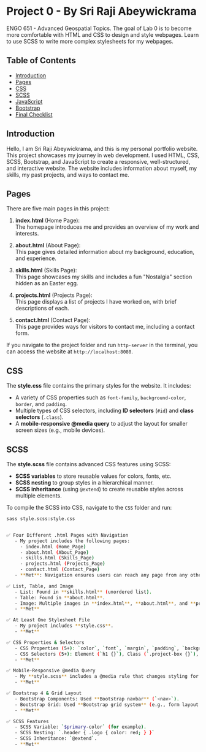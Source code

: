 # Project 0 - By Sri Raji Abeywickrama

ENGO 651 - Advanced Geospatial Topics.
The goal of Lab 0 is to become more comfortable with HTML and CSS to design and style webpages. Learn to use SCSS to write more complex stylesheets for my webpages.

## Table of Contents
* [Introduction](#introduction)
* [Pages](#pages)
* [CSS](#css)
* [SCSS](#scss)
* [JavaScript](#javascript)
* [Bootstrap](#bootstrap)
* [Final Checklist](#final-checklist)


## Introduction
Hello, I am Sri Raji Abeywickrama, and this is my personal portfolio website. This project showcases my journey in web development. I used HTML, CSS, SCSS, Bootstrap, and JavaScript to create a responsive, well-structured, and interactive website. The website includes information about myself, my skills, my past projects, and ways to contact me.

## Pages

There are five main pages in this project:

1. **index.html** (Home Page):  
   The homepage introduces me and provides an overview of my work and interests.

2. **about.html** (About Page):  
   This page gives detailed information about my background, education, and experience.

3. **skills.html** (Skills Page):  
   This page showcases my skills and includes a fun "Nostalgia" section hidden as an Easter egg.

4. **projects.html** (Projects Page):  
   This page displays a list of projects I have worked on, with brief descriptions of each.

5. **contact.html** (Contact Page):  
   This page provides ways for visitors to contact me, including a contact form.

If you navigate to the project folder and run `http-server` in the terminal, you can access the website at `http://localhost:8080`.


## CSS

The **style.css** file contains the primary styles for the website. It includes:

- A variety of CSS properties such as `font-family`, `background-color`, `border`, and `padding`.
- Multiple types of CSS selectors, including **ID selectors** (`#id`) and **class selectors** (`.class`).
- A **mobile-responsive @media query** to adjust the layout for smaller screen sizes (e.g., mobile devices).

## SCSS

The **style.scss** file contains advanced CSS features using SCSS:

- **SCSS variables** to store reusable values for colors, fonts, etc.
- **SCSS nesting** to group styles in a hierarchical manner.
- **SCSS inheritance** (using `@extend`) to create reusable styles across multiple elements.

To compile the SCSS into CSS, navigate to the `CSS` folder and run:
```bash
sass style.scss:style.css


✅ Four Different .html Pages with Navigation  
   - My project includes the following pages:
     - index.html (Home_Page)
     - about.html (About_Page)
     - skills.html (Skills_Page)
     - projects.html (Projects_Page)
     - contact.html (Contact_Page)  
   - **Met**: Navigation ensures users can reach any page from any other.

✅ List, Table, and Image  
   - List: Found in **skills.html** (unordered list).
   - Table: Found in **about.html**.
   - Image: Multiple images in **index.html**, **about.html**, and **projects.html**.  
   - **Met**

✅ At Least One Stylesheet File  
   - My project includes **style.css**.  
   - **Met**

✅ CSS Properties & Selectors  
   - CSS Properties (5+): `color`, `font`, `margin`, `padding`, `background`, etc.
   - CSS Selectors (5+): Element (`h1 {}`), Class (`.project-box {}`), ID (`#menu-icon {}`), Pseudo-class (`a:hover {}`), Attribute (`input[type="text"] {}`).  
   - **Met**

✅ Mobile-Responsive @media Query  
   - My **style.scss** includes a @media rule that changes styling for smaller screens.  
   - **Met**

✅ Bootstrap 4 & Grid Layout  
   - Bootstrap Components: Used **Bootstrap navbar** (`<nav>`).
   - Bootstrap Grid: Used **Bootstrap grid system** (e.g., form layout in **contact.html** with `<div class="row"><div class="col-md-6">`).  
   - **Met**

✅ SCSS Features  
   - SCSS Variable: `$primary-color` (for example).
   - SCSS Nesting: `.header { .logo { color: red; } }`
   - SCSS Inheritance: `@extend`.  
   - **Met**
